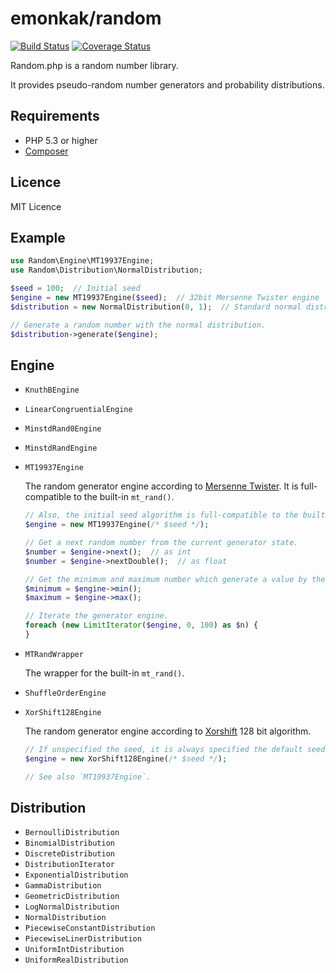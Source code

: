 # emonkak/random

[![Build Status](https://travis-ci.org/emonkak/php-random.png)](https://travis-ci.org/emonkak/php-random)
[![Coverage Status](https://coveralls.io/repos/emonkak/php-random/badge.png)](https://coveralls.io/r/emonkak/php-random)

Random.php is a random number library.

It provides pseudo-random number generators and probability distributions.

## Requirements

- PHP 5.3 or higher
- [Composer](http://getcomposer.org/)

## Licence

MIT Licence

## Example

```php
use Random\Engine\MT19937Engine;
use Random\Distribution\NormalDistribution;

$seed = 100;  // Initial seed
$engine = new MT19937Engine($seed);  // 32bit Mersenne Twister engine
$distribution = new NormalDistribution(0, 1);  // Standard normal distribution

// Generate a random number with the normal distribution.
$distribution->generate($engine);
```

## Engine

- `KnuthBEngine`

- `LinearCongruentialEngine`

- `MinstdRand0Engine`

- `MinstdRandEngine`

- `MT19937Engine`

	The random generator engine according to [Mersenne Twister](http://en.wikipedia.org/wiki/Mersenne_twister).
	It is full-compatible to the built-in `mt_rand()`.

	```php
	// Also, the initial seed algorithm is full-compatible to the built-in `mt_srand()`
	$engine = new MT19937Engine(/* $seed */);

	// Get a next random number from the current generator state.
	$number = $engine->next();  // as int
	$number = $engine->nextDouble();  // as float

	// Get the minimum and maximum number which generate a value by the engine.
	$minimum = $engine->min();
	$maximum = $engine->max();

	// Iterate the generator engine.
	foreach (new LimitIterator($engine, 0, 100) as $n) {
	}
	```

- `MTRandWrapper`

	The wrapper for the built-in `mt_rand()`.

- `ShuffleOrderEngine`

- `XorShift128Engine`

	The random generator engine according to [Xorshift](http://en.wikipedia.org/wiki/XorShift) 128 bit algorithm.

	```php
	// If unspecified the seed, it is always specified the default seed value.
	$engine = new XorShift128Engine(/* $seed */);

	// See also `MT19937Engine`.
	```

## Distribution

- `BernoulliDistribution`
- `BinomialDistribution`
- `DiscreteDistribution`
- `DistributionIterator`
- `ExponentialDistribution`
- `GammaDistribution`
- `GeometricDistribution`
- `LogNormalDistribution`
- `NormalDistribution`
- `PiecewiseConstantDistribution`
- `PiecewiseLinerDistribution`
- `UniformIntDistribution`
- `UniformRealDistribution`
